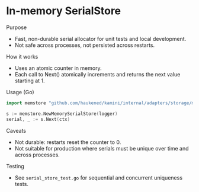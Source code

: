 # In-memory SerialStore

Purpose
- Fast, non-durable serial allocator for unit tests and local development.
- Not safe across processes, not persisted across restarts.

How it works
- Uses an atomic counter in memory.
- Each call to Next() atomically increments and returns the next value starting at 1.

Usage (Go)
```go
import memstore "github.com/haukened/kamini/internal/adapters/storage/memory"

s := memstore.NewMemorySerialStore(logger)
serial, _ := s.Next(ctx)
```

Caveats
- Not durable: restarts reset the counter to 0.
- Not suitable for production where serials must be unique over time and across processes.

Testing
- See `serial_store_test.go` for sequential and concurrent uniqueness tests.
